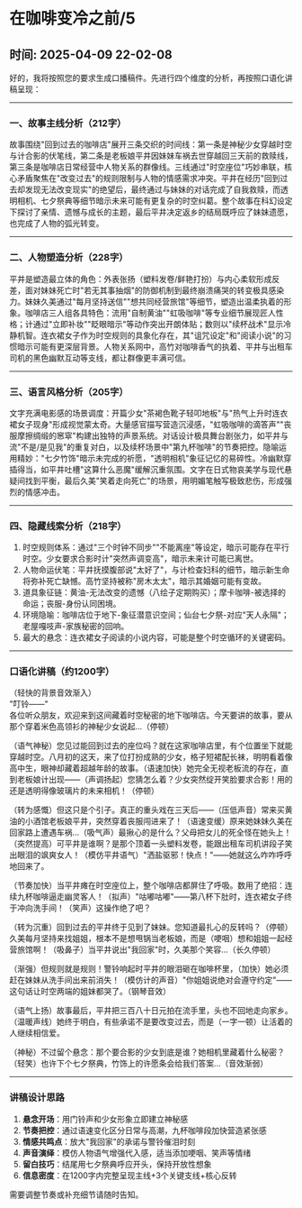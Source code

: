 # 在咖啡变冷之前/5

## 时间: 2025-04-09 22-02-08

好的，我将按照您的要求生成口播稿件。先进行四个维度的分析，再按照口语化讲稿呈现：

---

### 一、故事主线分析（212字）
故事围绕"回到过去的咖啡店"展开三条交织的时间线：第一条是神秘少女穿越时空与计合影的伏笔线，第二条是老板娘平井因妹妹车祸去世穿越回三天前的救赎线，第三条是咖啡店日常经营中人物关系的群像线。三线通过"时空座位"巧妙串联，核心矛盾聚焦在"改变过去"的规则限制与人物的情感需求冲突。平井在经历"回到过去却发现无法改变现实"的绝望后，最终通过与妹妹的对话完成了自我救赎，而透明相机、七夕祭典等细节暗示未来可能有更复杂的时空纠葛。整个故事在科幻设定下探讨了亲情、遗憾与成长的主题，最后平井决定返乡的结局既呼应了妹妹遗愿，也完成了人物的弧光转变。

---

### 二、人物塑造分析（228字）
平井是塑造最立体的角色：外表张扬（塑料发卷/鲜艳打扮）与内心柔软形成反差，面对妹妹死亡时"若无其事抽烟"的防御机制到最终崩溃痛哭的转变极具感染力。妹妹久美通过"每月坚持送信""想共同经营旅馆"等细节，塑造出温柔执着的形象。咖啡店三人组各具特色：流用"自制黄油""虹吸咖啡"等专业细节展现匠人性格；计通过"立即补妆""眨眼暗示"等动作突出开朗体贴；数则以"续杯战术"显示冷静机智。连衣裙女子作为时空规则的具象化存在，其"诅咒设定"和"阅读小说"的习惯暗示可能有更深层背景。人物关系网中，高竹对咖啡香气的执着、平井与出租车司机的黑色幽默互动等支线，都让群像更丰满可信。

---

### 三、语言风格分析（205字）
文字充满电影感的场景调度：开篇少女"茶褐色靴子轻叩地板"与"热气上升时连衣裙女子现身"形成视觉蒙太奇。大量感官描写营造沉浸感，"虹吸咖啡的滴答声""丧服摩擦绸缎的窸窣"构建出独特的声景系统。对话设计极具舞台剧张力，如平井与流"不是/是见我"的重复对白，以及续杯场景中"第九杯咖啡"的节奏把控。隐喻运用精妙："七夕竹饰"暗示未完成的祈愿，"透明相机"象征记忆的易碎性。冷幽默穿插得当，如平井吐槽"这算什么恶魔"缓解沉重氛围。文字在日式物哀美学与现代悬疑间找到平衡，最后久美"笑着走向死亡"的场景，用明媚笔触写极致悲伤，形成强烈的情感冲击。

---

### 四、隐藏线索分析（218字）
1. 时空规则体系：通过"三个时钟不同步""不能离座"等设定，暗示可能存在平行时空。少女要求合影时计"突然声调变高"，暗示未来计可能已离世。
2. 人物命运伏笔：平井抚摸腹部说"太好了"，与计检查妇科的细节，暗示新生命将弥补死亡缺憾。高竹坚持被称"房木太太"，暗示其婚姻可能有变故。
3. 道具象征链：黄油-无法改变的遗憾（八绘子定期购买）；摩卡咖啡-被选择的命运；丧服-身份认同困境。 
4. 环境隐喻：咖啡店位于地下-象征潜意识空间；仙台七夕祭-对应"天人永隔"；老屋嘎吱声-家族秘密的回响。
5. 最大的悬念：连衣裙女子阅读的小说内容，可能是整个时空循环的关键密码。

---

### 口语化讲稿（约1200字）
（轻快的背景音效渐入）  
"叮铃——"  
各位听众朋友，欢迎来到这间藏着时空秘密的地下咖啡店。今天要讲的故事，要从那个穿着米色高领衫的神秘少女说起...（停顿）

（语气神秘）您见过能回到过去的座位吗？就在这家咖啡店里，有个位置坐下就能穿越时空。八月初的这天，来了位打扮成熟的少女，格子短裙配长袜，明明看着像高中生，眼神却藏着超越年龄的故事。（语速加快）她完全无视老板流的存在，直到老板娘计出现——（声调扬起）您猜怎么着？少女突然绽开笑脸要求合影！用的还是透明得像玻璃片的未来相机！（停顿）

（转为感慨）但这只是个引子。真正的重头戏在三天后——（压低声音）常来买黄油的小酒馆老板娘平井，突然穿着丧服闯进来了！（语速变缓）原来她妹妹久美在回家路上遭遇车祸...（吸气声）最揪心的是什么？父母把女儿的死全怪在她头上！（突然提高）可平井是谁啊？是那个顶着一头塑料发卷，能跟出租车司机讲段子笑出眼泪的飒爽女人！（模仿平井语气）"洒盐驱邪！快点！"——她就这么咋咋呼呼地回来了。

（节奏加快）当平井瘫在时空座位上，整个咖啡店都屏住了呼吸。数用了绝招：连续九杯咖啡逼走幽灵客人！（拟声）"咕嘟咕嘟"——第八杯下肚时，连衣裙女子终于冲向洗手间！（笑声）这操作绝了吧？

（转为沉重）回到过去的平井终于见到了妹妹。您知道最扎心的反转吗？（停顿）久美每月坚持来找姐姐，根本不是想甩锅当老板娘，而是（哽咽）想和姐姐一起经营旅馆啊！（吸鼻子）当平井说出"我回家"时，久美那个笑容...（长久停顿）

（渐强）但规则就是规则！警铃响起时平井的眼泪砸在咖啡杯里，（加快）她必须赶在妹妹从洗手间出来前消失！（模仿计的声音）"你姐姐说绝对会遵守约定"——这句话让时空两端的姐妹都哭了。（钢琴音效）

（语气上扬）故事最后，平井把三百八十日元拍在流手里，头也不回地走向家乡。（温暖声线）她终于明白，有些承诺不是要改变过去，而是（一字一顿）让活着的人继续相信爱。

（神秘）不过留个悬念：那个要合影的少女到底是谁？她相机里藏着什么秘密？（轻笑）也许下个七夕祭典，竹饰上的许愿条会给我们答案...（音效渐弱）

---

### 讲稿设计思路
1. **悬念开场**：用门铃声和少女形象立即建立神秘感
2. **节奏把控**：通过语速变化区分日常与高潮，九杯咖啡段加快营造紧张感
3. **情感共鸣点**：放大"我回家"的承诺与警铃催泪时刻
4. **声音演绎**：模仿人物语气增强代入感，适当添加哽咽、笑声等情绪
5. **留白技巧**：结尾用七夕祭典呼应开头，保持开放性想象
6. **信息密度**：在1200字内完整呈现主线+3个关键支线+核心反转

需要调整节奏或补充细节请随时告知。
